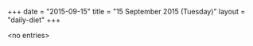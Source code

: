 +++
date = "2015-09-15"
title = "15 September 2015 (Tuesday)"
layout = "daily-diet"
+++

\<no entries\>